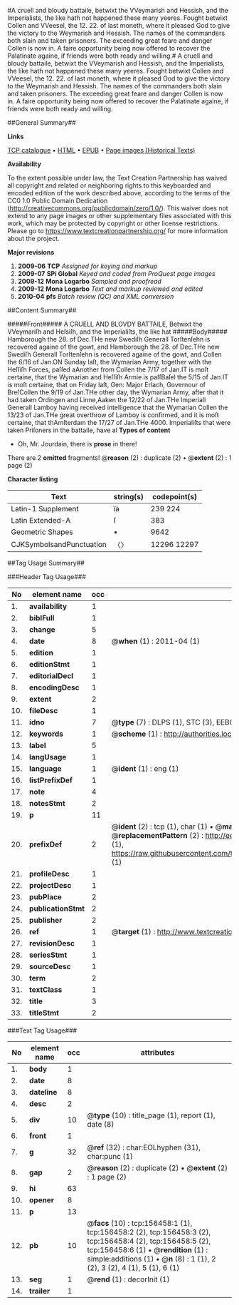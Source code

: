 #A cruell and bloudy battaile, betwixt the VVeymarish and Hessish, and the Imperialists, the like hath not happened these many yeeres. Fought betwixt Collen and VVeesel, the 12. 22. of last moneth, where it pleased God to give the victory to the Weymarish and Hessish. The names of the commanders both slain and taken prisoners. The exceeding great feare and danger Collen is now in. A faire opportunity being now offered to recover the Palatinate againe, if friends were both ready and willing.#
A cruell and bloudy battaile, betwixt the VVeymarish and Hessish, and the Imperialists, the like hath not happened these many yeeres. Fought betwixt Collen and VVeesel, the 12. 22. of last moneth, where it pleased God to give the victory to the Weymarish and Hessish. The names of the commanders both slain and taken prisoners. The exceeding great feare and danger Collen is now in. A faire opportunity being now offered to recover the Palatinate againe, if friends were both ready and willing.

##General Summary##

**Links**

[TCP catalogue](http://www.ota.ox.ac.uk/tcp/)  • 
[HTML](http://tei.it.ox.ac.uk/tcp/Texts-HTML/free/A81/A81098.html)  • 
[EPUB](http://tei.it.ox.ac.uk/tcp/Texts-EPUB/free/A81/A81098.epub) • 
[Page images (Historical Texts)](https://historicaltexts.jisc.ac.uk/eebo-99859141e)

**Availability**

To the extent possible under law, the Text Creation Partnership has waived all copyright and related or neighboring rights to this keyboarded and encoded edition of the work described above, according to the terms of the CC0 1.0 Public Domain Dedication (http://creativecommons.org/publicdomain/zero/1.0/). This waiver does not extend to any page images or other supplementary files associated with this work, which may be protected by copyright or other license restrictions. Please go to https://www.textcreationpartnership.org/ for more information about the project.

**Major revisions**

1. __2009-06__ __TCP__ *Assigned for keying and markup*
1. __2009-07__ __SPi Global__ *Keyed and coded from ProQuest page images*
1. __2009-12__ __Mona Logarbo__ *Sampled and proofread*
1. __2009-12__ __Mona Logarbo__ *Text and markup reviewed and edited*
1. __2010-04__ __pfs__ *Batch review (QC) and XML conversion*

##Content Summary##

#####Front#####
A CRUELL AND BLOVDY BATTAILE, Betwixt the VVeymariſh and Heſsiſh, and the Imperialiſts, the like hat
#####Body#####
Hamborough the 28. of Dec.THe new Swediſh Generall Torſtenſehn is recovered againe of the gowt, and Hamborough the 28. of Dec.THe new Swediſh Generall Torſtenſehn is recovered againe of the gowt, and Collen the 6/16 of Jan.ON Sunday laſt, the Wymarian Army, together with the Heſſiſh Forces, paſſed aAnother from Collen the 7/17 of Jan.IT is moſt certaine, that the Wymarian and Heſſiſh Armie is paſſBaſel the 5/15 of Jan.IT is moſt certaine, that on Friday laſt, Gen: Major Erlach, Governour of BreſCollen the 9/19 of Jan.THe other day, the Wymarian Army, after that it had taken Ordingen and Linne,Aaken the 12/22 of Jan.THe Imperiall Generall Lamboy having received intelligence that the Wymarian Collen the 13/23 of Jan.THe great overthrow of Lamboy is confirmed, and it is moſt certaine, that thAmſterdam the 17/27 of Jan.THe 4000. Imperialiſts that were taken Priſoners in the battaile, have al
**Types of content**

  * Oh, Mr. Jourdain, there is **prose** in there!

There are 2 **omitted** fragments! 
 @__reason__ (2) : duplicate (2)  •  @__extent__ (2) : 1 page (2)

**Character listing**


|Text|string(s)|codepoint(s)|
|---|---|---|
|Latin-1 Supplement|ïà|239 224|
|Latin Extended-A|ſ|383|
|Geometric Shapes|▪|9642|
|CJKSymbolsandPunctuation|〈〉|12296 12297|

##Tag Usage Summary##

###Header Tag Usage###

|No|element name|occ|attributes|
|---|---|---|---|
|1.|__availability__|1||
|2.|__biblFull__|1||
|3.|__change__|5||
|4.|__date__|8| @__when__ (1) : 2011-04 (1)|
|5.|__edition__|1||
|6.|__editionStmt__|1||
|7.|__editorialDecl__|1||
|8.|__encodingDesc__|1||
|9.|__extent__|2||
|10.|__fileDesc__|1||
|11.|__idno__|7| @__type__ (7) : DLPS (1), STC (3), EEBO-CITATION (1), PROQUEST (1), VID (1)|
|12.|__keywords__|1| @__scheme__ (1) : http://authorities.loc.gov/ (1)|
|13.|__label__|5||
|14.|__langUsage__|1||
|15.|__language__|1| @__ident__ (1) : eng (1)|
|16.|__listPrefixDef__|1||
|17.|__note__|4||
|18.|__notesStmt__|2||
|19.|__p__|11||
|20.|__prefixDef__|2| @__ident__ (2) : tcp (1), char (1)  •  @__matchPattern__ (2) : ([0-9\-]+):([0-9IVX]+) (1), (.+) (1)  •  @__replacementPattern__ (2) : http://eebo.chadwyck.com/downloadtiff?vid=$1&page=$2 (1), https://raw.githubusercontent.com/textcreationpartnership/Texts/master/tcpchars.xml#$1 (1)|
|21.|__profileDesc__|1||
|22.|__projectDesc__|1||
|23.|__pubPlace__|2||
|24.|__publicationStmt__|2||
|25.|__publisher__|2||
|26.|__ref__|1| @__target__ (1) : http://www.textcreationpartnership.org/docs/. (1)|
|27.|__revisionDesc__|1||
|28.|__seriesStmt__|1||
|29.|__sourceDesc__|1||
|30.|__term__|2||
|31.|__textClass__|1||
|32.|__title__|3||
|33.|__titleStmt__|2||


###Text Tag Usage###

|No|element name|occ|attributes|
|---|---|---|---|
|1.|__body__|1||
|2.|__date__|8||
|3.|__dateline__|8||
|4.|__desc__|2||
|5.|__div__|10| @__type__ (10) : title_page (1), report (1), date (8)|
|6.|__front__|1||
|7.|__g__|32| @__ref__ (32) : char:EOLhyphen (31), char:punc (1)|
|8.|__gap__|2| @__reason__ (2) : duplicate (2)  •  @__extent__ (2) : 1 page (2)|
|9.|__hi__|63||
|10.|__opener__|8||
|11.|__p__|13||
|12.|__pb__|10| @__facs__ (10) : tcp:156458:1 (1), tcp:156458:2 (2), tcp:156458:3 (2), tcp:156458:4 (2), tcp:156458:5 (2), tcp:156458:6 (1)  •  @__rendition__ (1) : simple:additions (1)  •  @__n__ (8) : 1 (1), 2 (2), 3 (2), 4 (1), 5 (1), 6 (1)|
|13.|__seg__|1| @__rend__ (1) : decorInit (1)|
|14.|__trailer__|1||
